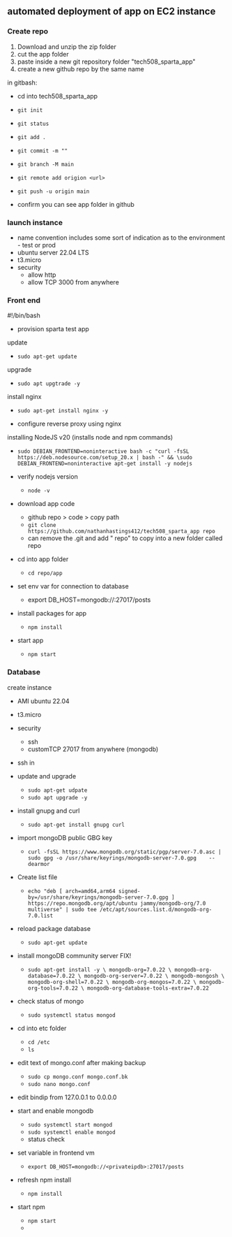 ## automated deployment of app on EC2 instance

### Create repo
1. Download and unzip the zip folder
2. cut the app folder
3. paste inside a new git repository folder "tech508_sparta_app"
4. create a new github repo by the same name

in gitbash:
- cd into tech508_sparta_app
- `git init`
- `git status`
- `git add .`
- `git commit -m ""`
- `git branch -M main`
- `git remote add origion <url>`
- `git push -u origin main`

- confirm you can see app folder in github

### launch instance
- name convention includes some sort of indication as to the environment - test or prod
- ubuntu server 22.04 LTS
- t3.micro
- security
  - allow http
  - allow TCP 3000 from anywhere

### Front end

#!/bin/bash
- provision sparta test app

update
- `sudo apt-get update`

upgrade
- `sudo apt upgtrade -y`

install nginx
- `sudo apt-get install nginx -y`

- configure reverse proxy using nginx

installing NodeJS v20 (installs node and npm commands)
- `sudo DEBIAN_FRONTEND=noninteractive bash -c "curl -fsSL https://deb.nodesource.com/setup_20.x | bash -" && \sudo DEBIAN_FRONTEND=noninteractive apt-get install -y nodejs`

- verify nodejs version
  - `node -v`

- download app code
  - github repo > code > copy path
  - `git clone https://github.com/nathanhastings412/tech508_sparta_app repo`
  - can remove the .git and add " repo" to copy into a new folder called repo

- cd into app folder
  - `cd repo/app`

- set env var for connection to database
  - export DB_HOST=mongodb://<privateipdb>:27017/posts

- install packages for app
  - `npm install`

- start app
  - `npm start`

### Database

create instance
- AMI ubuntu 22.04
- t3.micro
- security
  - ssh
  - customTCP 27017 from anywhere (mongodb)
- ssh in


- update and upgrade
  - `sudo apt-get udpate`
  - `sudo apt upgrade -y`
- install gnupg and curl
  - `sudo apt-get install gnupg curl`
- import mongoDB public GBG key
  - `curl -fsSL https://www.mongodb.org/static/pgp/server-7.0.asc |    sudo gpg -o /usr/share/keyrings/mongodb-server-7.0.gpg    --dearmor`
- Create list file
  - `echo "deb [ arch=amd64,arm64 signed-by=/usr/share/keyrings/mongodb-server-7.0.gpg ] https://repo.mongodb.org/apt/ubuntu jammy/mongodb-org/7.0 multiverse" | sudo tee /etc/apt/sources.list.d/mongodb-org-7.0.list`
- reload package database
  - `sudo apt-get update`
- install mongoDB community server FIX!
  - `sudo apt-get install -y \
   mongodb-org=7.0.22 \
   mongodb-org-database=7.0.22 \
   mongodb-org-server=7.0.22 \
   mongodb-mongosh \
   mongodb-org-shell=7.0.22 \
   mongodb-org-mongos=7.0.22 \
   mongodb-org-tools=7.0.22 \
   mongodb-org-database-tools-extra=7.0.22`
- check status of mongo
  - `sudo systemctl status mongod`
- cd into etc folder
  - `cd /etc`
  - `ls`
- edit text of mongo.conf after making backup
  - `sudo cp mongo.conf mongo.conf.bk`
  - `sudo nano mongo.conf`
- edit bindip from 127.0.0.1 to 0.0.0.0
- start and enable mongodb
  - `sudo systemctl start mongod`
  - `sudo systemctl enable mongod`
  - status check
- set variable in frontend vm
  - `export DB_HOST=mongodb://<privateipdb>:27017/posts`
- refresh npm install
  - `npm install`
- start npm
  - `npm start`
  - 